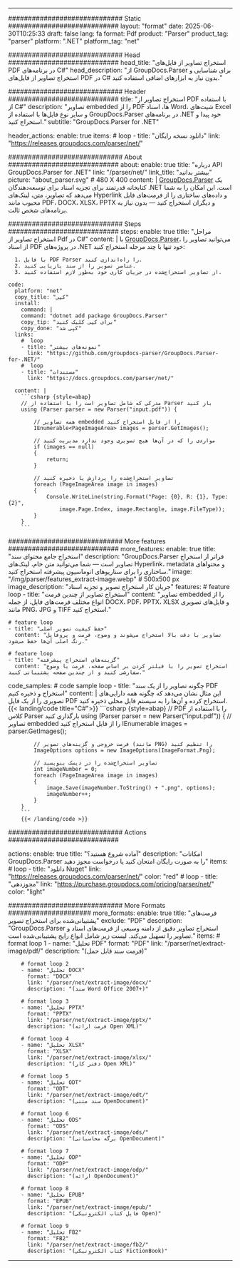 


---
############################# Static ############################
layout: "format"
date:  2025-06-30T10:25:33
draft: false
lang: fa
format: Pdf
product: "Parser"
product_tag: "parser"
platform: ".NET"
platform_tag: "net"

############################# Head ############################
head_title: "استخراج تصاویر از فایل‌های PDF در برنامه‌های C#"
head_description: "از GroupDocs.Parser برای شناسایی و استخراج تصاویر از فایل‌های PDF در C# بدون نیاز به ابزارهای اضافی استفاده کنید."

############################# Header ############################
title: "استخراج تصاویر از PDF با استفاده از C#" 
description: "تصاویر embedded را از PDF ها، اسناد Word، شیت‌های Excel و سایر نوع فایل‌ها با استفاده از GroupDocs.Parser در برنامه‌های .NET خود پیدا و استخراج کنید."
subtitle: "GroupDocs.Parser for .NET" 

header_actions:
  enable: true
  items:
    #  loop
    - title: "دانلود نسخه رایگان"
      link: "https://releases.groupdocs.com/parser/net/"
      
############################# About ############################
about:
    enable: true
    title: "درباره API GroupDocs.Parser for .NET"
    link: "/parser/net/"
    link_title: "بیشتر بدانید"
    picture: "about_parser.svg" # 480 X 400
    content: |
       [GroupDocs.Parser](/parser/net/) یک کتابخانه قدرتمند برای تجزیه اسناد برای توسعه‌دهندگان .NET است. این امکان را به شما می‌دهد که تصاویر، متن، لینک‌های Hyperlink و داده‌های ساختاری را از فرمت‌های فایل محبوب مانند PDF، DOCX، XLSX، PPTX و دیگران استخراج کنید — بدون نیاز به برنامه‌های شخص ثالث.

############################# Steps ############################
steps:
    enable: true
    title: "مراحل استخراج تصاویر از Pdf در C#"
    content: |
      با [GroupDocs.Parser](/parser/net/)، می‌توانید تصاویر را از اسناد PDF در پروژه‌های .NET خود تنها با چند مرحله استخراج کنید:
      
      1. با فایل PDF Parser را راه‌اندازی کنید.
      2. عناصر تصویر را از سند بازیابی کنید.
      3. از تصاویر استخراج‌شده در جریان کاری خود به‌طور لازم استفاده کنید.
   
    code:
      platform: "net"
      copy_title: "کپی"
      install:
        command: |
        command: "dotnet add package GroupDocs.Parser"
        copy_tip: "برای کپی کلیک کنید"
        copy_done: "کپی شد"
      links:
        #  loop
        - title: "نمونه‌های بیشتر"
          link: "https://github.com/groupdocs-parser/GroupDocs.Parser-for-.NET/"
        #  loop
        - title: "مستندات"
          link: "https://docs.groupdocs.com/parser/net/"
          
      content: |
        ```csharp {style=abap}
        // مدرکی که شامل تصاویر است را با استفاده از Parser باز کنید
        using (Parser parser = new Parser("input.pdf")) {

            // همه تصاویر embedded را از فایل استخراج کنید
            IEnumerable<PageImageArea> images = parser.GetImages();

            // مواردی را که در آن‌ها هیچ تصویری وجود ندارد مدیریت کنید
            if (images == null)
            {
                return;
            }

            // تصاویر استخراج‌شده را پردازش یا ذخیره کنید
            foreach (PageImageArea image in images)
            {
                Console.WriteLine(string.Format("Page: {0}, R: {1}, Type: {2}", 
                    image.Page.Index, image.Rectangle, image.FileType));
            }
        }
        ```  

############################# More features ############################
more_features:
  enable: true
  title: "استخراج جامع محتوای سند"
  description: "GroupDocs.Parser فراتر از استخراج تصاویر است — شما می‌توانید متن خام، لینک‌های Hyperlink، metadata و محتواهای ساختاری را برای سناریوهای اتوماسیون پیشرفته استخراج کنید."
  image: "/img/parser/features_extract-image.webp" # 500x500 px
  image_description: "جریان کار استخراج تصویر و تجزیه اسناد"
  features:
    # feature loop
    - title: "استخراج تصاویر از چندین فرمت"
      content: "تصاویر embedded را از انواع مختلف فرمت‌های فایل، از جمله DOCX، PDF، PPTX، XLSX و فایل‌های تصویری مانند PNG، JPG و TIFF استخراج کنید."

    # feature loop
    - title: "حفظ کیفیت تصویر اصلی"
      content: "تصاویر با دقت بالا استخراج می‌شوند و وضوح، فرمت و پروفایل رنگ اصلی آن‌ها حفظ می‌شود."

    # feature loop
    - title: "گزینه‌های استخراج پیشرفته"
      content: "استخراج تصویر را با فیلتر کردن بر اساس صفحه، فرمت یا وضوح سفارشی کنید و از چندین صفحه پشتیبانی کنید."
      
  code_samples:
    # code sample loop
    - title: "چگونه تصاویر را از یک سند PDF استخراج و ذخیره کنیم"
      content: |
        این مثال نشان می‌دهد که چگونه همه دارایی‌های تصویری را از یک فایل PDF استخراج کرده و آن‌ها را به سیستم فایل محلی ذخیره کنید.
        {{< landing/code title="C#">}}
        ```csharp {style=abap}
        //  PDF را با استفاده از کلاس Parser بارگذاری کنید
        using (Parser parser = new Parser("input.pdf"))
        {
            // تصاویر embedded را از فایل استخراج کنید
            IEnumerable<PageImageArea> images = parser.GetImages();

            // فرمت خروجی و گزینه‌های تصویر (مانند PNG) را تنظیم کنید
            ImageOptions options = new ImageOptions(ImageFormat.Png);

            // تصاویر استخراج‌شده را در دیسک بنویسید
            int imageNumber = 0;
            foreach (PageImageArea image in images)
            {
                image.Save(imageNumber.ToString() + ".png", options);
                imageNumber++;
            }
        }
        ```
        {{< /landing/code >}}


############################# Actions ############################

actions:
  enable: true
  title: "آماده شروع هستید؟"
  description: "امکانات GroupDocs.Parser را به صورت رایگان امتحان کنید یا درخواست مجوز دهید"
  items:
    #  loop
    - title: "دانلود Nuget"
      link: "https://releases.groupdocs.com/parser/net/"
      color: "red"
        #  loop
    - title: "مجوزدهی"
      link: "https://purchase.groupdocs.com/pricing/parser/net/"
      color: "light"


############################# More Formats #####################
more_formats:
    enable: true
    title: "فرمت‌های پشتیبانی‌شده برای استخراج تصویر"
    exclude: "PDF"
    description: "GroupDocs.Parser استخراج تصاویر دقیق از دامنه وسیعی از فرمت‌های اسناد و تصاویر را تسهیل می‌کند. لیست زیر شامل انواع رایج پشتیبانی‌شده است."
    items: 
        # format loop 1
        - name: "تحلیل PDF"
          format: "PDF"
          link: "/parser/net/extract-image/pdf/"
          description: "(فرمت سند قابل حمل)"
          
        # format loop 2
        - name: "تحلیل DOCX"
          format: "DOCX"
          link: "/parser/net/extract-image/docx/"
          description: "(سند Word Office 2007+)"
          
        # format loop 3
        - name: "تحلیل PPTX"
          format: "PPTX"
          link: "/parser/net/extract-image/pptx/"
          description: "(فرمت ارائه Open XML)"
          
        # format loop 4
        - name: "تحلیل XLSX"
          format: "XLSX"
          link: "/parser/net/extract-image/xlsx/"
          description: "(دفتر کار Open XML)"
          
        # format loop 5
        - name: "تحلیل ODT"
          format: "ODT"
          link: "/parser/net/extract-image/odt/"
          description: "(سند متنی OpenDocument)"
          
        # format loop 6
        - name: "تحلیل ODS"
          format: "ODS"
          link: "/parser/net/extract-image/ods/"
          description: "(برگه محاسباتی OpenDocument)"
          
        # format loop 7
        - name: "تحلیل ODP"
          format: "ODP"
          link: "/parser/net/extract-image/odp/"
          description: "(ارائه OpenDocument)"
          
        # format loop 8
        - name: "تحلیل EPUB"
          format: "EPUB"
          link: "/parser/net/extract-image/epub/"
          description: "(فایل کتاب الکترونیکی Open)"
          
        # format loop 9
        - name: "تحلیل FB2"
          format: "FB2"
          link: "/parser/net/extract-image/fb2/"
          description: "(کتاب الکترونیکی FictionBook)"
         
          

---